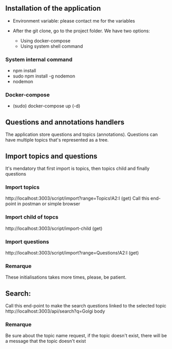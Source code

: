 ## Installation of the application
- Environment variable: please contact me for the variables

- After the git clone, go to the project folder. We have two options: 
    - Using docker-compose
    - Using system shell command

### System internal command
- npm install
- sudo npm install -g nodemon
- nodemon
### Docker-compose
- (sudo) docker-compose up (-d)
## Questions and annotations handlers
The application store questions and topics (annotations).
Questions can have multiple topics that's represented as a tree.
## Import topics and questions
It's mendatory that first import is topics, then topics child and finally questions
### Import topics
http://localhost:3003/script/import?range=Topics!A2:I (get)
Call this end-point in postman or simple browser

### Import child of topcs
http://localhost:3003/script/import-child (get)

### Import questions
http://localhost:3003/script/import?range=Questions!A2:I (get)

### Remarque
These initialisations takes more times, please, be patient.

## Search: 
Call this end-point to make the search questions linked to the selected topic
http://localhost:3003/api/search?q=Golgi body

### Remarque
Be sure about the topic name request, if the topic doesn't exist, there will be a message that the topic doesn't exist